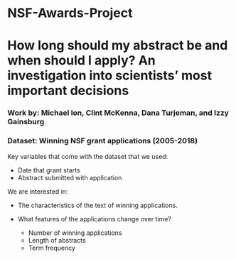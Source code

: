 # NSF-Awards-Project

# How long should my abstract be and when should I apply? An investigation into scientists’ most important decisions

### Work by: Michael Ion, Clint McKenna, Dana Turjeman, and Izzy Gainsburg

### Dataset: Winning NSF grant applications (2005-2018)

Key variables that come with the dataset that we used:
- Date that grant starts
- Abstract submitted with application

We are interested in:
- The characteristics of the text of winning applications.

- What features of the applications change over time?
  - Number of winning applications
  - Length of abstracts
  - Term frequency



